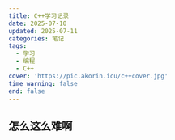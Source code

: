 ```yaml
---
title: C++学习记录
date: 2025-07-10
updated: 2025-07-11
categories: 笔记
tags:
  - 学习
  - 编程
  - C++
cover: 'https://pic.akorin.icu/c++cover.jpg'
time_warning: false
end: false
---
```


## 怎么这么难啊

<!-- more -->